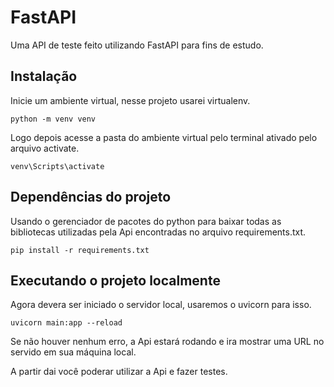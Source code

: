 # FastAPI
Uma API de teste feito utilizando FastAPI para fins de estudo.

## Instalação
Inicie um ambiente virtual, nesse projeto usarei virtualenv.

```
python -m venv venv
```

Logo depois acesse a pasta do ambiente virtual pelo terminal ativado pelo arquivo activate.

````
venv\Scripts\activate
````
## Dependências do projeto
Usando o gerenciador de pacotes do python para baixar todas as bibliotecas utilizadas pela Api encontradas no arquivo requirements.txt.

````
pip install -r requirements.txt
````

## Executando o projeto localmente
Agora devera ser iniciado o servidor local, usaremos o uvicorn para isso.

````
uvicorn main:app --reload
````
Se não houver nenhum erro, a Api estará rodando e ira mostrar uma URL no servido em sua máquina local.

A partir dai você poderar utilizar a Api e fazer testes.
